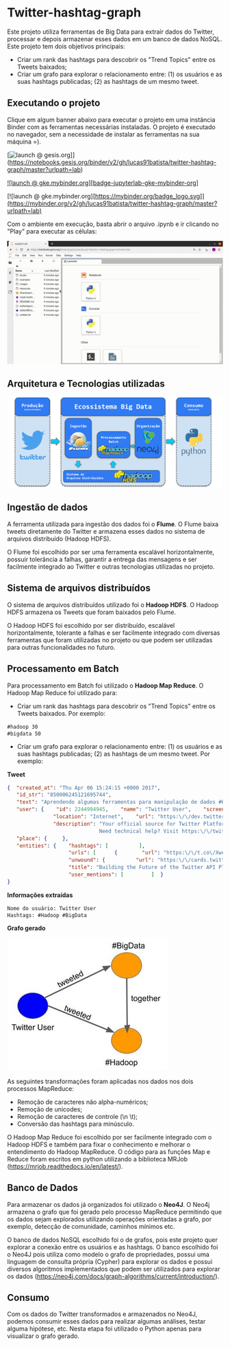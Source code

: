 # Twitter-hashtag-graph

Este projeto utiliza ferramentas de Big Data para extraír dados do Twitter, processar e depois armazenar esses dados em um banco de dados NoSQL. Este projeto tem dois objetivos principais:

* Criar um rank das hashtags para descobrir os "Trend Topics" entre os Tweets baixados;
* Criar um grafo para explorar o relacionamento entre: (1) os usuários e as suas hashtags publicadas; (2) as hashtags de um mesmo tweet.

## Executando o projeto

Clique em algum banner abaixo para executar o projeto em uma instância Binder com as ferramentas necessárias instaladas. O projeto é executado no navegador, sem a necessidade de instalar as ferramentas na sua máquina =). 

[![launch @ gesis.org](https://notebooks.gesis.org/binder/badge_logo.svg)]](https://notebooks.gesis.org/binder/v2/gh/lucas91batista/twitter-hashtag-graph/master?urlpath=lab)

[![launch @ gke.mybinder.org][badge-jupyterlab-gke-mybinder-org]](hhttps://notebooks.gesis.org/binder/v2/gh/lucas91batista/twitter-hashtag-graph/master?urlpath=lab)

[![launch @ gke.mybinder.org][https://mybinder.org/badge_logo.svg]](https://mybinder.org/v2/gh/lucas91batista/twitter-hashtag-graph/master?urlpath=lab)

Com o ambiente em execução, basta abrir o arquivo .ipynb e ir clicando no "Play" para executar as células:

![Executando o projeto](https://github.com/lucas91batista/twitter-hashtag-graph/blob/master/images/executeCellsJupyter.gif)


## Arquitetura e Tecnologias utilizadas


![Arquitetura](https://github.com/lucas91batista/twitter-hashtag-graph/blob/master/images/Arch-twitter-hashtag-graph.png)


## Ingestão de dados
A ferramenta utilizada para ingestão dos dados foi o **Flume**. O Flume baixa tweets diretamente do Twitter e armazena esses dados no sistema de arquivos distribuído (Hadoop HDFS). 

O Flume foi escolhido por ser uma ferramenta escalável horizontalmente, possuir tolerância a falhas, garantir a entrega das mensagens e ser facilmente integrado ao Twitter e outras tecnologias utilizadas no projeto. 

## Sistema de arquivos distribuídos
O sistema de arquivos distribuídos utilizado foi o **Hadoop HDFS**. O Hadoop HDFS armazena os Tweets que foram baixados pelo Flume.

O Hadoop HDFS foi escolhido por ser distribuído, escalável horizontalmente, tolerante a falhas e ser facilmente integrado com diversas ferramentas que foram utilizadas no projeto ou que podem ser utilizadas para outras funcionalidades no futuro.

## Processamento em Batch
Para processamento em Batch foi utilizado o **Hadoop Map Reduce**. O Hadoop Map Reduce foi utilizado para:
* Criar um rank das hashtags para descobrir os "Trend Topics" entre os Tweets baixados. Por exemplo:
```
#hadoop 30
#bigdata 50
``` 
* Criar um grafo para explorar o relacionamento entre: (1) os usuários e as suas hashtags publicadas; (2) as hashtags de um mesmo tweet. Por exemplo:

**Tweet**
``` json
{  "created_at": "Thu Apr 06 15:24:15 +0000 2017",  
   "id_str": "850006245121695744",  
   "text": "Aprendendo algumas ferramentas para manipulação de dados #Hadoop #BigData",  
   "user": {    "id": 2244994945,    "name": "Twitter User",    "screen_name": "TwitterDev",    
               "location": "Internet",    "url": "https:\/\/dev.twitter.com\/",    
               "description": "Your official source for Twitter Platform news, updates & events. 
                              Need technical help? Visit https:\/\/twittercommunity.com\/ \u2328\ufe0f #TapIntoTwitter"  },  
   "place": {     },  
   "entities": {    "hashtags": [          ],    
                    "urls": [      {        "url": "https:\/\/t.co\/XweGngmxlP",        
                    "unwound": {          "url": "https:\/\/cards.twitter.com\/cards\/18ce53wgo4h\/3xo1c",          
                    "title": "Building the Future of the Twitter API Platform"        }      }    ],    
                    "user_mentions": [         ]  }
}

```

**Informações extraídas**
``` 
Nome do usuário: Twitter User
Hashtags: #Hadoop #BigData
``` 
**Grafo gerado**

![Grafo exemplo](https://github.com/lucas91batista/twitter-hashtag-graph/blob/master/images/Graph_example.jpg)


As seguintes transformações foram aplicadas nos dados nos dois processos MapReduce:
* Remoção de caracteres não alpha-numéricos;
* Remoção de unicodes;
* Remoção de caracteres de controle (\n \t);
* Conversão das hashtags para minúsculo.

O Hadoop Map Reduce foi escolhido por ser facilmente integrado com o Hadoop HDFS e também para fixar o conhecimento e melhorar o entendimento do Hadoop MapReduce. O código para as funções Map e Reduce foram escritos em python utilizando a biblioteca MRJob (https://mrjob.readthedocs.io/en/latest/).

## Banco de Dados
Para armazenar os dados já organizados foi utilizado o **Neo4J**. O Neo4j armazena o grafo que foi gerado pelo processo MapReduce permitindo que os dados sejam explorados utilizando operações orientadas a grafo, por exemplo, detecção de comunidade, caminhos mínimos etc.

O banco de dados NoSQL escolhido foi o de grafos, pois este projeto quer explorar a conexão entre os usuários e as hashtags. O banco escolhido foi o Neo4J pois utiliza como modelo o grafo de propriedades, possui uma linguagem de consulta própria (Cypher) para explorar os dados e possui diversos algoritmos implementados que podem ser utilizados para explorar os dados (https://neo4j.com/docs/graph-algorithms/current/introduction/).

## Consumo
Com os dados do Twitter transformados e armazenados no Neo4J, podemos consumir esses dados para realizar algumas análises, testar alguma hipótese, etc. Nesta etapa foi utilizado o Python apenas para visualizar o grafo gerado.
